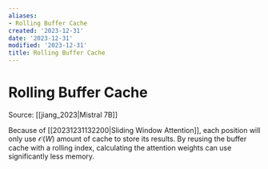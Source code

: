 ```yaml
---
aliases:
- Rolling Buffer Cache
created: '2023-12-31'
date: '2023-12-31'
modified: '2023-12-31'
title: Rolling Buffer Cache
---
```


# Rolling Buffer Cache

Source: [[jiang_2023|Mistral 7B]]

Because of [[20231231132200|Sliding Window Attention]], each position will only use $\mathcal{O}(W)$ amount of cache to store its results. By reusing the buffer cache with a rolling index, calculating the attention weights can use significantly less memory.